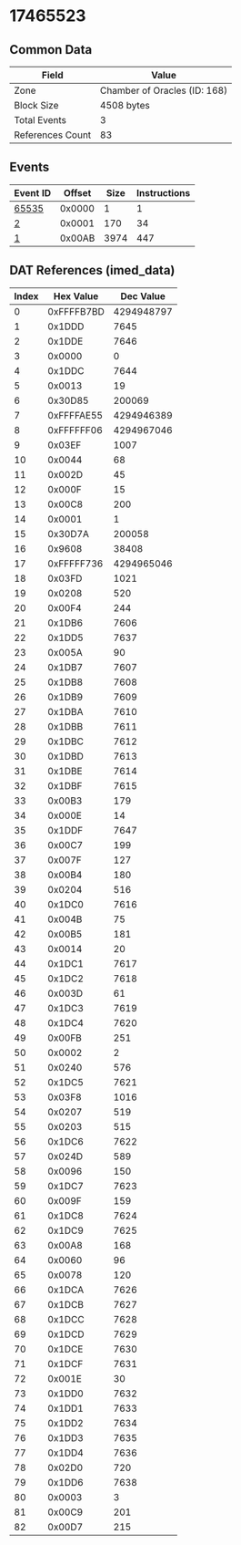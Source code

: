 # 17465523

## Common Data

| Field            | Value                        |
|------------------|------------------------------|
| Zone             | Chamber of Oracles (ID: 168) |
| Block Size       | 4508 bytes                   |
| Total Events     | 3                            |
| References Count | 83                           |

## Events

| Event ID            | Offset   |   Size |   Instructions |
|---------------------|----------|--------|----------------|
| [65535](./65535.md) | 0x0000   |      1 |              1 |
| [2](./2.md)         | 0x0001   |    170 |             34 |
| [1](./1.md)         | 0x00AB   |   3974 |            447 |

## DAT References (imed_data)

|   Index | Hex Value   |   Dec Value |
|---------|-------------|-------------|
|       0 | 0xFFFFB7BD  |  4294948797 |
|       1 | 0x1DDD      |        7645 |
|       2 | 0x1DDE      |        7646 |
|       3 | 0x0000      |           0 |
|       4 | 0x1DDC      |        7644 |
|       5 | 0x0013      |          19 |
|       6 | 0x30D85     |      200069 |
|       7 | 0xFFFFAE55  |  4294946389 |
|       8 | 0xFFFFFF06  |  4294967046 |
|       9 | 0x03EF      |        1007 |
|      10 | 0x0044      |          68 |
|      11 | 0x002D      |          45 |
|      12 | 0x000F      |          15 |
|      13 | 0x00C8      |         200 |
|      14 | 0x0001      |           1 |
|      15 | 0x30D7A     |      200058 |
|      16 | 0x9608      |       38408 |
|      17 | 0xFFFFF736  |  4294965046 |
|      18 | 0x03FD      |        1021 |
|      19 | 0x0208      |         520 |
|      20 | 0x00F4      |         244 |
|      21 | 0x1DB6      |        7606 |
|      22 | 0x1DD5      |        7637 |
|      23 | 0x005A      |          90 |
|      24 | 0x1DB7      |        7607 |
|      25 | 0x1DB8      |        7608 |
|      26 | 0x1DB9      |        7609 |
|      27 | 0x1DBA      |        7610 |
|      28 | 0x1DBB      |        7611 |
|      29 | 0x1DBC      |        7612 |
|      30 | 0x1DBD      |        7613 |
|      31 | 0x1DBE      |        7614 |
|      32 | 0x1DBF      |        7615 |
|      33 | 0x00B3      |         179 |
|      34 | 0x000E      |          14 |
|      35 | 0x1DDF      |        7647 |
|      36 | 0x00C7      |         199 |
|      37 | 0x007F      |         127 |
|      38 | 0x00B4      |         180 |
|      39 | 0x0204      |         516 |
|      40 | 0x1DC0      |        7616 |
|      41 | 0x004B      |          75 |
|      42 | 0x00B5      |         181 |
|      43 | 0x0014      |          20 |
|      44 | 0x1DC1      |        7617 |
|      45 | 0x1DC2      |        7618 |
|      46 | 0x003D      |          61 |
|      47 | 0x1DC3      |        7619 |
|      48 | 0x1DC4      |        7620 |
|      49 | 0x00FB      |         251 |
|      50 | 0x0002      |           2 |
|      51 | 0x0240      |         576 |
|      52 | 0x1DC5      |        7621 |
|      53 | 0x03F8      |        1016 |
|      54 | 0x0207      |         519 |
|      55 | 0x0203      |         515 |
|      56 | 0x1DC6      |        7622 |
|      57 | 0x024D      |         589 |
|      58 | 0x0096      |         150 |
|      59 | 0x1DC7      |        7623 |
|      60 | 0x009F      |         159 |
|      61 | 0x1DC8      |        7624 |
|      62 | 0x1DC9      |        7625 |
|      63 | 0x00A8      |         168 |
|      64 | 0x0060      |          96 |
|      65 | 0x0078      |         120 |
|      66 | 0x1DCA      |        7626 |
|      67 | 0x1DCB      |        7627 |
|      68 | 0x1DCC      |        7628 |
|      69 | 0x1DCD      |        7629 |
|      70 | 0x1DCE      |        7630 |
|      71 | 0x1DCF      |        7631 |
|      72 | 0x001E      |          30 |
|      73 | 0x1DD0      |        7632 |
|      74 | 0x1DD1      |        7633 |
|      75 | 0x1DD2      |        7634 |
|      76 | 0x1DD3      |        7635 |
|      77 | 0x1DD4      |        7636 |
|      78 | 0x02D0      |         720 |
|      79 | 0x1DD6      |        7638 |
|      80 | 0x0003      |           3 |
|      81 | 0x00C9      |         201 |
|      82 | 0x00D7      |         215 |
